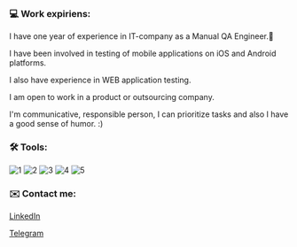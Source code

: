 ### 💻 Work expiriens:

I have one year of experience in IT-company as a Manual QA Engineer.🌿

I have been involved in testing of mobile applications on iOS and Android platforms. 

I also have experience in WEB application testing. 

I am open to work in a product or outsourcing company.

I'm communicative, responsible person, I can prioritize tasks and also I have a good sense of humor. :)


### 🛠 Tools:

![1](https://user-images.githubusercontent.com/105749144/168906165-27565382-7cca-4a92-9911-0683a538e9f5.jpg) ![2](https://user-images.githubusercontent.com/105749144/168906197-03211095-becf-4410-8f82-47f3ed9d3e95.jpg) ![3](https://user-images.githubusercontent.com/105749144/168906215-4960a01f-95b5-4b2d-99de-0f2e4f5be542.png) ![4](https://user-images.githubusercontent.com/105749144/168906246-e6c6f395-f7d6-404d-8590-9b0b7eb69a05.png) ![5](https://user-images.githubusercontent.com/105749144/168906709-4f566c23-9dd1-4bd7-8883-12ae1cb7e06f.png)

### ✉️ Сontact me:

[LinkedIn](linkedin.com/in/anhelina-malkina-0a53661ab)

[Telegram](@Anhelina_Malkina)
